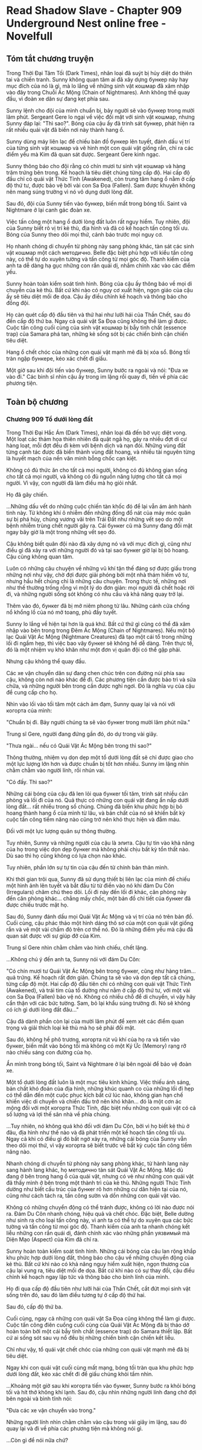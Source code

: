 # Read Shadow Slave - Chapter 909 Underground Nest online free - Novelfull

## Tóm tắt chương truyện

Trong Thời Đại Tăm Tối (Dark Times), nhân loại đã suýt bị hủy diệt do thiên tai và chiến tranh. Sunny không quan tâm ai đã xây dựng бункер này hay mục đích của nó là gì, mà lo lắng về những sinh vật кошмар đã xâm nhập vào đây trong Chuỗi Ác Mộng (Chain of Nightmares). Anh không thể quay đầu, vì đoàn xe dân sự đang kẹt phía sau.

Sunny lệnh cho đội của mình chuẩn bị, bảy người sẽ vào бункер trong mười lăm phút. Sergeant Gere lo ngại về việc đối mặt với sinh vật кошмар, nhưng Sunny đáp lại: "Thì sao?". Bóng của cậu ấy đã trinh sát бункер, phát hiện ra rất nhiều quái vật đã biến nơi này thành hang ổ.

Sunny dùng máy liên lạc để chiếu bản đồ бункер lên tuyết, đánh dấu vị trí của từng sinh vật кошмар và vẽ hình một con quái vật giống rắn, chỉ ra các điểm yếu mà Kim đã quan sát được. Sergeant Gere kinh ngạc.

Sunny thông báo cho đội rằng có chín mươi tư sinh vật кошмар và hàng trăm trứng bên trong. Kế hoạch là tiêu diệt chúng từng cấp độ. Hai cấp độ đầu chỉ có quái vật Thức Tỉnh (Awakened), còn trung tâm hang ổ nằm ở cấp độ thứ tư, được bảo vệ bởi vài con Sa Đọa (Fallen). Sam được khuyên không nên mang súng trường vì nó vô dụng dưới lòng đất.

Sau đó, đội của Sunny tiến vào бункер, biến mất trong bóng tối. Saint và Nightmare ở lại canh gác đoàn xe.

Việc tấn công một hang ổ dưới lòng đất luôn rất nguy hiểm. Tuy nhiên, đội của Sunny biết rõ vị trí kẻ thù, địa hình và đã có kế hoạch tấn công tối ưu. Bóng của Sunny theo dõi mọi thứ, cảnh báo trước mọi nguy cơ.

Họ nhanh chóng di chuyển từ phòng này sang phòng khác, tàn sát các sinh vật кошмар một cách методично. Belle đặc biệt phù hợp với kiểu tấn công này, có thể tự do xuyên tường và tấn công từ mọi góc độ. Thanh kiếm của anh ta dễ dàng hạ gục những con rắn quái dị, nhắm chính xác vào các điểm yếu.

Sunny hoàn toàn kiểm soát tình hình. Bóng của cậu ấy thông báo về mọi di chuyển của kẻ thù. Bất cứ khi nào có nguy cơ xuất hiện, ngọn giáo của cậu ấy sẽ tiêu diệt mối đe dọa. Cậu ấy điều chỉnh kế hoạch và thông báo cho đồng đội.

Họ càn quét cấp độ đầu tiên và thứ hai như lưỡi hái của Thần Chết, sau đó đến cấp độ thứ ba. Ngay cả quái vật Sa Đọa cũng không thể làm gì được. Cuộc tấn công cuối cùng của sinh vật кошмар bị bẫy tinh chất (essence trap) của Samara phá tan, những kẻ sống sót bị các chiến binh cận chiến tiêu diệt.

Hang ổ chết chóc của những con quái vật mạnh mẽ đã bị xóa sổ. Bóng tối tràn ngập бункере, kéo xác chết đi giấu.

Một giờ sau khi đội tiến vào бункер, Sunny bước ra ngoài và nói: "Đưa xe vào đi." Các binh sĩ nhìn cậu ấy trong im lặng rồi quay đi, tiến về phía các phương tiện.

## Toàn bộ chương

### Chương 909 Tổ dưới lòng đất

Trong Thời Đại Hắc Ám (Dark Times), nhân loại đã đến bờ vực diệt vong. Một loạt các thảm họa thiên nhiên đã quật ngã họ, gây ra nhiều đợt di cư hàng loạt, mỗi đợt đều đi kèm với bệnh dịch và nạn đói. Những vùng đất từng canh tác được đã biến thành vùng đất hoang, và nhiều tài nguyên từng là huyết mạch của nền văn minh bỗng chốc cạn kiệt.

Không có đủ thức ăn cho tất cả mọi người, không có đủ không gian sống cho tất cả mọi người, và không có đủ nguồn năng lượng cho tất cả mọi người. Vì vậy, con người đã làm điều mà họ giỏi nhất.

Họ đã gây chiến.

...Những dấu vết do những cuộc chiến tàn khốc đó để lại vẫn ám ảnh hành tinh này. Từ không khí ô nhiễm đến những đống đổ nát của máy móc quân sự bị phá hủy, chúng vương vãi trên Trái Đất như những vết sẹo do một bệnh nhiễm trùng chết người gây ra. Cái бункеr cũ mà Sunny đang đối mặt ngay bây giờ là một trong những vết sẹo đó.

Cậu không biết quân đội nào đã xây dựng nó và với mục đích gì, cũng như điều gì đã xảy ra với những người đó và tại sao бункеr giờ lại bị bỏ hoang. Cậu cũng không quan tâm.

Luôn có những câu chuyện về những vũ khí tận thế đáng sợ được giấu trong những nơi như vậy, chờ đợi được giải phóng bởi một nhà thám hiểm vô tư, nhưng hầu hết chúng chỉ là những câu chuyện. Trong thực tế, những nơi như thế thường trống rỗng vì một lý do đơn giản: mọi người đã chết hoặc rời đi, và những người sống sót không có nhu cầu và khả năng quay trở lại.

Thêm vào đó, бункеr đã bị mở niêm phong từ lâu. Những cánh cửa chống nổ khổng lồ của nó mở toang, phủ đầy tuyết.

Sunny lo lắng về hiện tại hơn là quá khứ. Bất cứ thứ gì cũng có thể đã xâm nhập vào bên trong trong Đêm Ác Mộng (Chain of Nightmares). Nếu một bộ lạc Quái Vật Ác Mộng (Nightmare Creatures) đã tạo một cái tổ trong những lối đi ngầm hẹp, thì việc bao vây бункеr sẽ không hề dễ dàng. Trên thực tế, đó là một nhiệm vụ khó khăn như một đơn vị quân đội có thể gặp phải.

Nhưng cậu không thể quay đầu.

Các xe vận chuyển dân sự đang chen chúc trên con đường núi phía sau cậu, không còn nơi nào khác để đi. Các phương tiện cần được bảo trì và sửa chữa, và những người bên trong cần được nghỉ ngơi. Đó là nghĩa vụ của cậu để cung cấp cho họ.

Nhìn vào lối vào tối tăm một cách ảm đạm, Sunny quay lại và nói với когорта của mình:

"Chuẩn bị đi. Bảy người chúng ta sẽ vào бункеr trong mười lăm phút nữa."

Trung sĩ Gere, người đang đứng gần đó, do dự trong vài giây.

"Thưa ngài... nếu có Quái Vật Ác Mộng bên trong thì sao?"

Thông thường, nhiệm vụ dọn dẹp một tổ dưới lòng đất sẽ chỉ được giao cho một lực lượng lớn hơn và được chuẩn bị tốt hơn nhiều. Sunny im lặng nhìn chằm chằm vào người lính, rồi nhún vai.

"Có đấy. Thì sao?"

Những cái bóng của cậu đã len lỏi qua бункеr tối tăm, trinh sát nhiều căn phòng và lối đi của nó. Quả thực có những con quái vật đang ẩn nấp dưới lòng đất... rất nhiều trong số chúng. Chúng đã biến khu phức hợp bị bỏ hoang thành hang ổ của mình từ lâu, và bản chất của nó sẽ khiến bất kỳ cuộc tấn công tiềm năng nào cũng trở nên khó thực hiện và đẫm máu.

Đối với một lực lượng quân sự thông thường.

Tuy nhiên, Sunny và những người của cậu là элита. Cậu tự tin vào khả năng của họ trong việc dọn dẹp бункеr mà không phải chịu bất kỳ tổn thất nào. Dù sao thì họ cũng không có lựa chọn nào khác.

Tuy nhiên, phần lớn sự tự tin của cậu đến từ chính bản thân mình.

Khi thời gian trôi qua, Sunny đã sử dụng thiết bị liên lạc của mình để chiếu một hình ảnh lên tuyết và bắt đầu từ từ điền vào nó khi đám Du Côn (Irregulars) chăm chú theo dõi. Lối đi này đến lối đi khác, căn phòng này đến căn phòng khác... chẳng mấy chốc, một bản đồ chi tiết của бункеr đã được chiếu trước mặt họ.

Sau đó, Sunny đánh dấu mọi Quái Vật Ác Mộng và vị trí của nó trên bản đồ. Cuối cùng, cậu phác thảo một hình dáng thô sơ của một con quái vật giống rắn và vẽ một vài chấm đỏ trên cơ thể nó. Đó là những điểm yếu mà cậu đã quan sát được với sự giúp đỡ của Kim.

Trung sĩ Gere nhìn chằm chằm vào hình chiếu, chết lặng.

...Không chú ý đến anh ta, Sunny nói với đám Du Côn:

"Có chín mươi tư Quái Vật Ác Mộng bên trong бункеr, cũng như hàng trăm... quả trứng. Kế hoạch rất đơn giản. Chúng ta sẽ vào và dọn dẹp tất cả chúng, từng cấp độ một. Hai cấp độ đầu tiên chỉ có những con quái vật Thức Tỉnh (Awakened), và trái tim của tổ dường như nằm ở cấp độ thứ tư, với một vài con Sa Đọa (Fallen) bảo vệ nó. Không có nhiều chỗ để di chuyển, vì vậy hãy cẩn thận với các bức tường. Sam, bỏ lại khẩu súng trường đi. Nó sẽ không có ích gì dưới lòng đất đâu..."

Cậu đã dành phần còn lại của mười lăm phút để xem xét các điểm quan trọng và giải thích loại kẻ thù mà họ sẽ phải đối mặt.

Sau đó, không hề phô trương, когорта rút vũ khí của họ ra và tiến vào бункеr, biến mất vào bóng tối mà không có một Ký Ức (Memory) rạng rỡ nào chiếu sáng con đường của họ.

Ẩn mình trong bóng tối, Saint và Nightmare ở lại bên ngoài để bảo vệ đoàn xe.

Một tổ dưới lòng đất luôn là một mục tiêu kinh khủng. Việc thiếu ánh sáng, bản chất khó đoán của địa hình, những khúc quanh co của những lối đi hẹp có thể dẫn đến một cuộc phục kích bất cứ lúc nào, không gian hạn chế khiến việc di chuyển và chiến đấu trở nên khó khăn... đó là một cơn ác mộng đối với một когорта Thức Tỉnh, đặc biệt nếu những con quái vật có cả số lượng và lợi thế sân nhà về phía chúng.

...Tuy nhiên, nó không quá khó đối với đám Du Côn, bởi vì họ biết kẻ thù ở đâu, địa hình như thế nào và đã phát triển một kế hoạch tấn công tối ưu. Ngay cả khi có điều gì đó bất ngờ xảy ra, những cái bóng của Sunny vẫn theo dõi mọi thứ, vì vậy когорта sẽ biết trước về bất kỳ cuộc tấn công tiềm năng nào.

Nhanh chóng di chuyển từ phòng này sang phòng khác, từ hành lang này sang hành lang khác, họ методично tàn sát Quái Vật Ác Mộng. Mặc dù đang ở bên trong hang ổ của quái vật, nhưng có vẻ như những con quái vật đã thấy mình ở bên trong một thành trì của kẻ thù. Những người Thức Tỉnh dường như biết cấu trúc của бункеr rõ hơn những cư dân hiện tại của nó, cũng như cách tách ra, tấn công sườn và dồn những con quái vật vào.

Không có những chuyển động có thể tránh được, không có lời nào được nói ra. Đám Du Côn nhanh chóng, hiệu quả và chết chóc. Đặc biệt, Belle dường như sinh ra cho loại tấn công này, vì anh ta có thể tự do xuyên qua các bức tường và tấn công từ mọi góc độ. Thanh kiếm của anh ta nhanh chóng kết liễu những con rắn quái dị, đánh chính xác vào những phần уязвимый mà Diện Mạo (Aspect) của Kim đã chỉ ra.

Sunny hoàn toàn kiểm soát tình hình. Những cái bóng của cậu lan rộng khắp khu phức hợp dưới lòng đất, thông báo cho cậu về những chuyển động của kẻ thù. Bất cứ khi nào có khả năng nguy hiểm xuất hiện, ngọn thương của cậu lại vung ra, tiêu diệt mối đe dọa. Bất cứ khi nào có sự thay đổi, cậu điều chỉnh kế hoạch ngay lập tức và thông báo cho binh lính của mình.

Họ đi qua cấp độ đầu tiên như lưỡi hái của Thần Chết, cắt đứt mọi sinh vật sống trên đó, sau đó làm điều tương tự ở cấp độ thứ hai.

Sau đó, cấp độ thứ ba.

Cuối cùng, ngay cả những con quái vật Sa Đọa cũng không thể làm gì được. Cuộc tấn công điên cuồng cuối cùng của Quái Vật Ác Mộng đã bị tháo dỡ hoàn toàn bởi một cái bẫy tinh chất (essence trap) do Samara thiết lập. Bất cứ ai sống sót sau vụ nổ đều bị những chiến binh cận chiến kết liễu.

Chỉ như vậy, tổ quái vật chết chóc của những con quái vật mạnh mẽ đã bị tiêu diệt.

Ngay khi con quái vật cuối cùng mất mạng, bóng tối tràn qua khu phức hợp dưới lòng đất, kéo xác chết đi để giấu chúng khỏi tầm nhìn.

...Khoảng một giờ sau khi когорта tiến vào бункеr, Sunny bước ra khỏi bóng tối và hít thở không khí lạnh. Sau đó, cậu nhìn những người lính đang chờ đợi bên ngoài và bình tĩnh nói:

"Đưa các xe vận chuyển vào trong."

Những người lính nhìn chằm chằm vào cậu trong vài giây im lặng, sau đó quay lại và đi về phía các phương tiện mà không nói gì.

...Còn gì để nói nữa chứ?